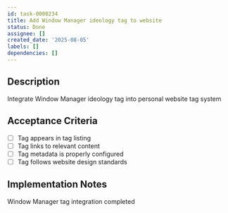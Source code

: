 ```yaml
---
id: task-0000234
title: Add Window Manager ideology tag to website
status: Done
assignee: []
created_date: '2025-08-05'
labels: []
dependencies: []
---
```


## Description

Integrate Window Manager ideology tag into personal website tag system

## Acceptance Criteria

- [ ] Tag appears in tag listing
- [ ] Tag links to relevant content
- [ ] Tag metadata is properly configured
- [ ] Tag follows website design standards

## Implementation Notes

Window Manager tag integration completed
